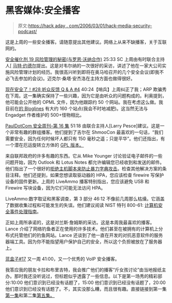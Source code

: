# 黑客媒体:安全播客

> 原文:[https://hack aday . com/2006/03/01/hack-media-security-podcast/](https://hackaday.com/2006/03/01/hack-media-security-podcasts/)

这是上周的一些安全播客。请随意提出其他建议。网络上从来不缺播客，关于互联网的。

[安全催化剂 19 风险管理的秘密(与罗恩·沃纳合作)](http://www.securitycatalyst.com/?p=78) 25:33 SC 上周由有时联合主持人[ [马特·约德尔](http://www.acr0nym.com/)提出。这是对韦尔纳的一次很好的采访，讲述了他在一家大公司实施风险管理计划的经历。我很高兴听到即将在奥马哈召开的几个安全会议(即我不必飞去参加的会议)。迈克尔·桑塔·安杰洛在主持方面也做得很好。

[现在安全了！#28 听众反馈 Q & A #4](http://www.grc.com/SecurityNow.htm) 40:24【哨兵】上周纠正了我；ARP 欺骗秀在下周。这一集确实保持了一些兴趣，因为它是由听众的问题构成的。利奥提到，他可能会公开他的 OPML 文件，因为他跟踪约 50 个网站。我在考虑这么做。我目前在[的 Bloglines](http://bloglines.com) 有大约 160 个站点(我会不时地减肥)。这当然无法与 Engadget 作者维护的 500+怪物相比。

[PaulDotCom 安全周刊–第 16 集](http://www.pauldotcom.com/2006/02/pauldotcom_security_weekly_epi_17.html) 51:18 由联合主持人[Larry Pesce]建议。这是一个非常有趣的群组播客。他们提到了吉尔在 ShmooCon 最喜欢的一句话，“我们需要安全，因为任何时候坏人都只有 150 毫秒之遥；只是平华”。他们还指出，有一个潜在厄运旋转立方体的 [GPL 版本。](http://kismetwireless.net/doomcube/)

来自联邦政府的许多有趣的东西。它从 Mike Younger 讨论验证电子邮件的一些问题开始，因为 Outlook 和 Lotus Notes 都允许编辑您已经收到和发送的邮件。他们指出了一个很好的[拒绝主机脚本来防止暴力字典攻击](http://www.howtoforge.com/preventing_ssh_dictionary_attacks_with_denyhosts)。检查其他解决方案的条目注释。他们还提到，如果您想读取驱动器的 HPA，您应该检查 firewire 写保护设备的固件更新。上周的 LiveAmmo 播客特别指出，您应该避免 USB 和 Firewire 写块设备，因为它们可能无法访问 HPA。

LiveAmmo:数字取证和黑客调查，第 3 部分 46:12 不像前几周那么枯燥。它涵盖了数据收集过程和可能发生的失误。他们建议阅读 NIST 特刊 800-61: [计算机安全事件处理指南](http://csrc.nist.gov/publications/nistpubs/)。

正如上周所承诺的，这是对兰斯·詹姆斯的采访。这是本周我最喜欢的播客。Lance 介绍了网络钓鱼者正在使用的许多技术。他们甚至在被拥有的计算机上分布式托管他们的钓鱼网站。Lance 还谈到了他一直在开发的对抗恶意软件的服务器端工具。因为你不能指望用户保护自己的安全，所以这个负担被放在了服务器上。

[蓝盒子#17](http://www.blueboxpodcast.com/2006/03/blue_box_podcas.html) 又一周 41:00，又一个优秀的 VoIP 安全播客。

我答应我的朋友卡拉和布里吉特，我会推广他们的播客“斤女孩讨论”由当地报纸主办。那时我还没听说过，但标题似乎透露了一些信息。以下是第一场秀的精彩部分:10:00 他们意识到已经没有话题了，15:00 他们意识到已经没有话题了，20:00 他们意识到已经没有话题了。不，其实没那么糟，而且很有趣。直接链接到第一集[第一集](http://www.journalstar.com/resources/media/scripts/download.mp3?mid=M43f65d16dfa3e_rss)和第二集[第五集。](http://www.journalstar.com/resources/media/scripts/download.mp3?mid=M43fd18b027cc8_rss)